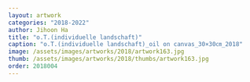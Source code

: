 ```yaml
---
layout: artwork
categories: "2018-2022"
author: Jihoon Ha
title: "o.T.(individuelle landschaft)"
caption: "o.T.(individuelle landschaft)_oil on canvas_30×30㎝_2018"
image: /assets/images/artworks/2018/artwork163.jpg
thumb: /assets/images/artworks/2018/thumbs/artwork163.jpg
order: 2018004
---
```

